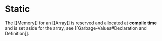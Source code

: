 # Static

The [[Memory]] for an [[Array]] is reserved and allocated at **compile time** and is set aside for the array, see [[Garbage-Values#Declaration and Definition]]. 

